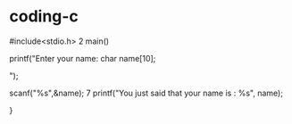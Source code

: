 # coding-c
#include<stdio.h> 2 main()

printf("Enter your name:
char name[10];

");


 scanf("%s",&name); 7 printf("You just said that your name is : %s", name);

}
